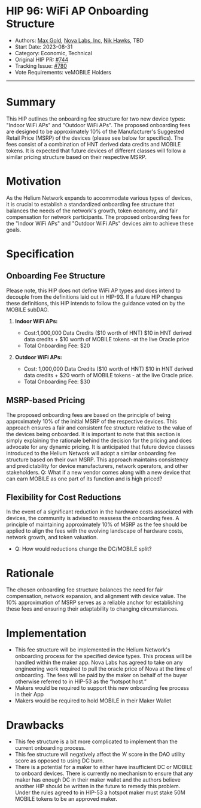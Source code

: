 # HIP 96: WiFi AP Onboarding Structure

- Authors: [Max Gold](https://github.com/maxgold91), [Nova Labs, Inc](https://nova.xyz), [Nik Hawks](https://github.com/gristlekinginc), TBD
- Start Date: 2023-08-31
- Category: Economic, Technical
- Original HIP PR: [#744](https://github.com/helium/HIP/pull/780)
- Tracking Issue: [#780](https://github.com/helium/HIP/issues/780)
- Vote Requirements: veMOBILE Holders

---

# Summary

This HIP outlines the onboarding fee structure for two new device types: "Indoor WiFi APs" and "Outdoor WiFi APs". The proposed onboarding fees are designed to be approximately 10% of the Manufacturer's Suggested Retail Price (MSRP) of the devices (please see below for specifics). The fees consist of a combination of HNT derived data credits and MOBILE tokens. It is expected that future devices of different classes will follow a similar pricing structure based on their respective MSRP. 

# Motivation

As the Helium Network expands to accommodate various types of devices, it is crucial to establish a standardized onboarding fee structure that balances the needs of the network's growth, token economy, and fair compensation for network participants. The proposed onboarding fees for the "Indoor WiFi APs" and "Outdoor WiFi APs" devices aim to achieve these goals.

# Specification

## Onboarding Fee Structure

Please note, this HIP does not define WiFi AP types and does intend to decouple from the definitions laid out in HIP-93.  If a future HIP changes these definitions, this HIP intends to follow the guidance voted on by the MOBILE subDAO.

1. **Indoor WiFi APs:**
   - Cost:1,000,000 Data Credits ($10 worth of HNT) $10 in HNT derived data credits + $10 worth of MOBILE tokens -at the live Oracle price
   - Total Onboarding Fee: $20

2. **Outdoor WiFi APs:**
   - Cost: 1,000,000 Data Credits ($10 worth of HNT) $10 in HNT derived data credits + $20 worth of MOBILE tokens - at the live Oracle price.
   - Total Onboarding Fee: $30

## MSRP-based Pricing

The proposed onboarding fees are based on the principle of being approximately 10% of the initial MSRP of the respective devices. This approach ensures a fair and consistent fee structure relative to the value of the devices being onboarded.  It is important to note that this section is simply explaining the rationale behind the decision for the pricing and does advocate for any dynamic pricing. It is anticipated that future device classes introduced to the Helium Network will adopt a similar onboarding fee structure based on their own MSRP. This approach maintains consistency and predictability for device manufacturers, network operators, and other stakeholders.
Q: What if a new vendor comes along with a new device that can earn MOBILE as one part of its function and is high priced? 

## Flexibility for Cost Reductions

In the event of a significant reduction in the hardware costs associated with devices, the community is advised to reassess the onboarding fees. A principle of maintaining approximately 10% of MSRP as the fee should be applied to align the fees with the evolving landscape of hardware costs, network growth, and token valuation.

* Q: How would reductions change the DC/MOBILE split?

# Rationale

The chosen onboarding fee structure balances the need for fair compensation, network expansion, and alignment with device value. The 10% approximation of MSRP serves as a reliable anchor for establishing these fees and ensuring their adaptability to changing circumstances.  

# Implementation

* This fee structure will be implemented in the Helium Network's onboarding process for the specified device types. This process will be handled within the maker app.  Nova Labs has agreed to take on any engineering work required to pull the oracle price of Nova at the time of onboarding.  The fees will be paid by the maker on behalf of the buyer otherwise referred to in HIP-53 as the “hotspot host.” 
* Makers would be required to support this new onboarding fee process in their App
* Makers would be required to hold MOBILE in their Maker Wallet 

# Drawbacks

* This fee structure is a bit more complicated to implement than the current onboarding process.
* This fee structure will negatively affect the ‘A’ score in the DAO utility score as opposed to using DC burn.
* There is a potential for a maker to either have insufficient DC or MOBILE to onboard devices.  There is currently no mechanism to ensure that any maker has enough DC in their maker wallet and the authors believe another HIP should be written in the future to remedy this problem.  Under the rules agreed to in HIP-53 a hotspot maker must stake 50M MOBILE tokens to be an approved maker.

